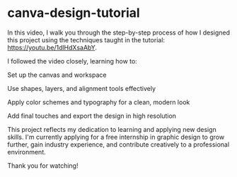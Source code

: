 # canva-design-tutorial
In this video, I walk you through the step-by-step process of how I designed this project using the techniques taught in the tutorial: 
https://youtu.be/1dlHdXsaAbY.

I followed the video closely, learning how to:

Set up the canvas and workspace

Use shapes, layers, and alignment tools effectively

Apply color schemes and typography for a clean, modern look

Add final touches and export the design in high resolution

This project reflects my dedication to learning and applying new design skills. I'm currently applying for a free internship in graphic design to grow further, gain industry experience, and contribute creatively to a professional environment.

Thank you for watching!
